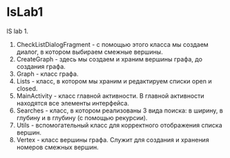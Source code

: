 # IsLab1
IS lab 1.


1. CheckListDialogFragment - с помощью этого класса мы создаем диалог, в котором выбираем смежные вершины.
2. CreateGraph - здесь мы создаем и храним вершины графа, до создания графа.
3. Graph - класс графа.
4. Lists - класс, в котором мы храним и редактируем списки open и closed.
5. MainActivity - класс главной активности. В главной активности находятся все элементы интерфейса.
6. Searches - класс, в котором реализованы 3 вида поиска: в ширину, в глубину и в глубину (с помощью рекурсии).
7. Utils - вспомогательный класс для корректного отображения списка вершин.
8. Vertex - класс вершины графа. Служит для создания и хранения номеров смежных вершин.
